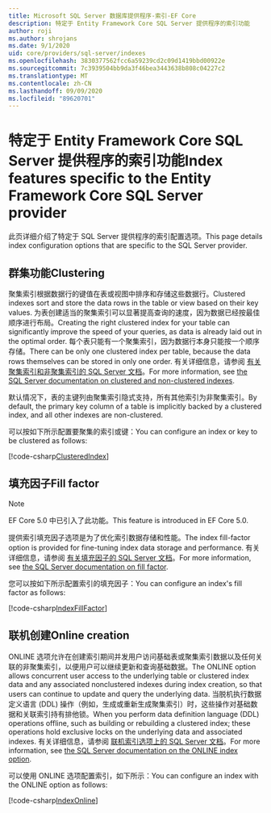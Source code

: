 ```yaml
---
title: Microsoft SQL Server 数据库提供程序-索引-EF Core
description: 特定于 Entity Framework Core SQL Server 提供程序的索引功能
author: roji
ms.author: shrojans
ms.date: 9/1/2020
uid: core/providers/sql-server/indexes
ms.openlocfilehash: 3830377562fcc6a59239cd2c09d1419bbd00922e
ms.sourcegitcommit: 7c3939504bb9da3f46bea3443638b808c04227c2
ms.translationtype: MT
ms.contentlocale: zh-CN
ms.lasthandoff: 09/09/2020
ms.locfileid: "89620701"
---
```

# <a name="index-features-specific-to-the-entity-framework-core-sql-server-provider"></a><span data-ttu-id="7c817-103">特定于 Entity Framework Core SQL Server 提供程序的索引功能</span><span class="sxs-lookup"><span data-stu-id="7c817-103">Index features specific to the Entity Framework Core SQL Server provider</span></span>

<span data-ttu-id="7c817-104">此页详细介绍了特定于 SQL Server 提供程序的索引配置选项。</span><span class="sxs-lookup"><span data-stu-id="7c817-104">This page details index configuration options that are specific to the SQL Server provider.</span></span>

## <a name="clustering"></a><span data-ttu-id="7c817-105">群集功能</span><span class="sxs-lookup"><span data-stu-id="7c817-105">Clustering</span></span>

<span data-ttu-id="7c817-106">聚集索引根据数据行的键值在表或视图中排序和存储这些数据行。</span><span class="sxs-lookup"><span data-stu-id="7c817-106">Clustered indexes sort and store the data rows in the table or view based on their key values.</span></span> <span data-ttu-id="7c817-107">为表创建适当的聚集索引可以显著提高查询的速度，因为数据已经按最佳顺序进行布局。</span><span class="sxs-lookup"><span data-stu-id="7c817-107">Creating the right clustered index for your table can significantly improve the speed of your queries, as data is already laid out in the optimal order.</span></span> <span data-ttu-id="7c817-108">每个表只能有一个聚集索引，因为数据行本身只能按一个顺序存储。</span><span class="sxs-lookup"><span data-stu-id="7c817-108">There can be only one clustered index per table, because the data rows themselves can be stored in only one order.</span></span> <span data-ttu-id="7c817-109">有关详细信息，请参阅 [有关聚集索引和非聚集索引的 SQL Server 文档](/sql/relational-databases/indexes/clustered-and-nonclustered-indexes-described)。</span><span class="sxs-lookup"><span data-stu-id="7c817-109">For more information, see [the SQL Server documentation on clustered and non-clustered indexes](/sql/relational-databases/indexes/clustered-and-nonclustered-indexes-described).</span></span>

<span data-ttu-id="7c817-110">默认情况下，表的主键列由聚集索引隐式支持，所有其他索引为非聚集索引。</span><span class="sxs-lookup"><span data-stu-id="7c817-110">By default, the primary key column of a table is implicitly backed by a clustered index, and all other indexes are non-clustered.</span></span>

<span data-ttu-id="7c817-111">可以按如下所示配置要聚集的索引或键：</span><span class="sxs-lookup"><span data-stu-id="7c817-111">You can configure an index or key to be clustered as follows:</span></span>

[!code-csharp[ClusteredIndex](../../../../samples/core/SqlServer/Indexes/ClusteredIndexContext.cs?name=ClusteredIndex)]

## <a name="fill-factor"></a><span data-ttu-id="7c817-112">填充因子</span><span class="sxs-lookup"><span data-stu-id="7c817-112">Fill factor</span></span>

> [!NOTE]
> <span data-ttu-id="7c817-113">EF Core 5.0 中已引入了此功能。</span><span class="sxs-lookup"><span data-stu-id="7c817-113">This feature is introduced in EF Core 5.0.</span></span>

<span data-ttu-id="7c817-114">提供索引填充因子选项是为了优化索引数据存储和性能。</span><span class="sxs-lookup"><span data-stu-id="7c817-114">The index fill-factor option is provided for fine-tuning index data storage and performance.</span></span> <span data-ttu-id="7c817-115">有关详细信息，请参阅 [有关填充因子的 SQL Server 文档](/sql/relational-databases/indexes/specify-fill-factor-for-an-index)。</span><span class="sxs-lookup"><span data-stu-id="7c817-115">For more information, see [the SQL Server documentation on fill factor](/sql/relational-databases/indexes/specify-fill-factor-for-an-index).</span></span>

<span data-ttu-id="7c817-116">您可以按如下所示配置索引的填充因子：</span><span class="sxs-lookup"><span data-stu-id="7c817-116">You can configure an index's fill factor as follows:</span></span>

[!code-csharp[IndexFillFactor](../../../../samples/core/SqlServer/Indexes/IndexFillFactorContext.cs?name=IndexFillFactor)]

## <a name="online-creation"></a><span data-ttu-id="7c817-117">联机创建</span><span class="sxs-lookup"><span data-stu-id="7c817-117">Online creation</span></span>

<span data-ttu-id="7c817-118">ONLINE 选项允许在创建索引期间并发用户访问基础表或聚集索引数据以及任何关联的非聚集索引，以便用户可以继续更新和查询基础数据。</span><span class="sxs-lookup"><span data-stu-id="7c817-118">The ONLINE option allows concurrent user access to the underlying table or clustered index data and any associated nonclustered indexes during index creation, so that users can continue to update and query the underlying data.</span></span> <span data-ttu-id="7c817-119">当脱机执行数据定义语言 (DDL) 操作（例如，生成或重新生成聚集索引）时，这些操作对基础数据和关联索引持有排他锁。</span><span class="sxs-lookup"><span data-stu-id="7c817-119">When you perform data definition language (DDL) operations offline, such as building or rebuilding a clustered index; these operations hold exclusive locks on the underlying data and associated indexes.</span></span> <span data-ttu-id="7c817-120">有关详细信息，请参阅 [联机索引选项上的 SQL Server 文档](/sql/relational-databases/indexes/perform-index-operations-online)。</span><span class="sxs-lookup"><span data-stu-id="7c817-120">For more information, see [the SQL Server documentation on the ONLINE index option](/sql/relational-databases/indexes/perform-index-operations-online).</span></span>

<span data-ttu-id="7c817-121">可以使用 ONLINE 选项配置索引，如下所示：</span><span class="sxs-lookup"><span data-stu-id="7c817-121">You can configure an index with the ONLINE option as follows:</span></span>

[!code-csharp[IndexOnline](../../../../samples/core/SqlServer/Indexes/IndexOnlineContext.cs?name=IndexOnline)]
